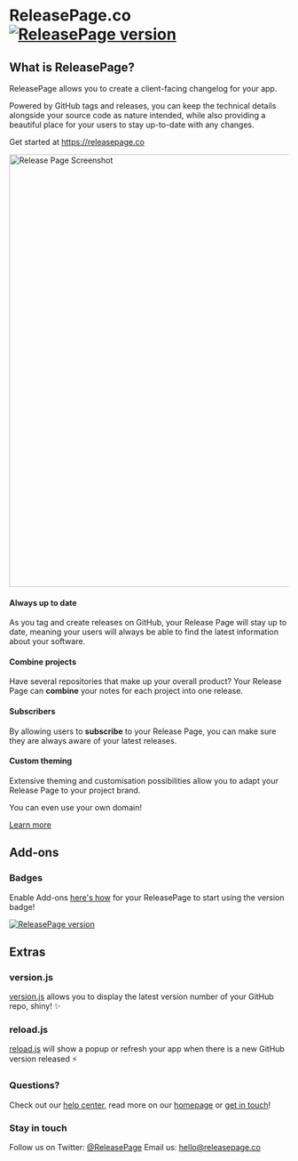 ReleasePage.co [![ReleasePage version](https://api.releasepage.co/v1/pages/8fc7f9c9-77a1-4a6d-9cfd-e39f0e2667c2/badge.svg?apiKey=live.so3d2NxuYySRgv54)](http://releases.releasepage.co)
=========

## What is ReleasePage?

ReleasePage allows you to create a client-facing changelog for your app.

Powered by GitHub tags and releases, you can keep the technical details alongside your source code as nature intended, while also providing a beautiful place for your users to stay up-to-date with any changes.

Get started at https://releasepage.co

<img width="778" alt="Release Page Screenshot" src="https://cloud.githubusercontent.com/assets/3687223/26393815/35b9486e-4095-11e7-865f-d184aee32018.png">

#### Always up to date

As you tag and create releases on GitHub, your Release Page will stay up to date, meaning your users will always be able to find the latest information about your software.

#### Combine projects

Have several repositories that make up your overall product? Your Release Page can **combine** your notes for each project into one release.

#### Subscribers

By allowing users to **subscribe** to your Release Page, you can make sure they are always aware of your latest releases.

#### Custom theming

Extensive theming and customisation possibilities allow you to adapt your Release Page to your project brand.

You can even use your own domain!

[Learn more][3]


## Add-ons

### Badges

Enable Add-ons [here's how](https://help.releasepage.co/api/getting-started) for your ReleasePage to start using the version badge!

[![ReleasePage version](https://api.releasepage.co/v1/pages/8fc7f9c9-77a1-4a6d-9cfd-e39f0e2667c2/badge.svg?apiKey=live.so3d2NxuYySRgv54)](http://releases.releasepage.co)


## Extras

### version.js

[version.js](https://github.com/ReleasePage/version.js) allows you to display the latest version number of your GitHub repo, shiny! ✨

### reload.js

[reload.js](https://github.com/ReleasePage/reload.js) will show a popup or refresh your app when there is a new GitHub version released ⚡️

### Questions?
Check out our [help center][2], read more on our [homepage][3] or [get in touch](mailto:hello@releasepage.co)!

### Stay in touch
Follow us on Twitter: [@ReleasePage][1]
Email us: hello@releasepage.co


[1]: https://twitter.com/ReleasePage
[2]: https://help.releasepage.co
[3]: https://releasepage.co
